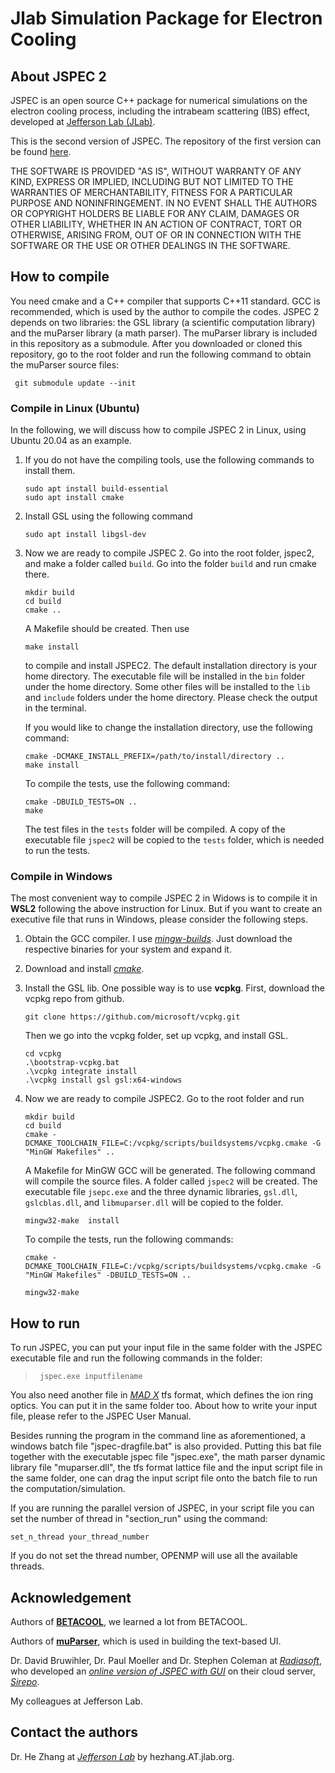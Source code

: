 # Jlab Simulation Package for Electron Cooling

## About JSPEC 2
JSPEC is an open source C++ package for numerical simulations on the electron cooling process, including the intrabeam scattering (IBS) effect, developed at [Jefferson Lab (JLab)](http://www.jlab.org). 

This is the second version of JSPEC. The repository of the first version can be found [here](https://github.com/zhanghe9704/electroncooling).

THE SOFTWARE IS PROVIDED "AS IS", WITHOUT WARRANTY OF ANY KIND, EXPRESS OR IMPLIED, INCLUDING BUT NOT LIMITED TO THE WARRANTIES OF MERCHANTABILITY, FITNESS FOR A PARTICULAR PURPOSE AND NONINFRINGEMENT. IN NO EVENT SHALL THE AUTHORS OR COPYRIGHT HOLDERS BE LIABLE FOR ANY CLAIM, DAMAGES OR OTHER LIABILITY, WHETHER IN AN ACTION OF CONTRACT, TORT OR OTHERWISE, ARISING FROM, OUT OF OR IN CONNECTION WITH THE SOFTWARE OR THE USE OR OTHER DEALINGS IN THE SOFTWARE.

## How to compile
You need cmake and a C++ compiler that supports C++11 standard. GCC is recommended,  which is used by the author to compile the codes. JSPEC 2 depends on two libraries: the GSL library (a scientific computation library) and the muParser library (a math parser). The muParser library is included in this repository as a submodule. After you downloaded or cloned this repository, go to the root folder and run the following command to obtain the muParser source files:

```shell
 git submodule update --init
```

### Compile in Linux (Ubuntu)

In the following, we will discuss how to compile JSPEC 2 in Linux, using Ubuntu 20.04 as an example. 

1. If you do not have the compiling tools, use the following commands to install them. 

   ```shell
   sudo apt install build-essential
   sudo apt install cmake
   ```

2. Install GSL using the following command

   ```shell
   sudo apt install libgsl-dev
   ```

3. Now we are ready to compile JSPEC 2. Go into the root folder, jspec2, and make a folder called `build`.  Go into the folder `build` and run cmake there. 

   ```shell
   mkdir build
   cd build
   cmake ..
   ```

   A Makefile should be created. Then use

   ```shell
   make install
   ```

    to compile and install JSPEC2. The default installation directory is your home directory. The executable file will be installed in the `bin` folder under the home directory. Some other files will be installed to the `lib` and `include` folders under the home directory. Please check the output in the terminal. 

   

   If you would like to change the installation directory, use the following command:

   ```shell
   cmake -DCMAKE_INSTALL_PREFIX=/path/to/install/directory ..
   make install
   ```

   

   To compile the tests, use the following command:

   ```
   cmake -DBUILD_TESTS=ON ..
   make
   ```

   The test files in the `tests` folder will be compiled. A copy of the executable file `jspec2` will be copied to the `tests` folder, which is needed to run the tests. 

### Compile in Windows

The most convenient way to compile JSPEC 2 in Widows is to compile it in **WSL2** following the above instruction for Linux. But if you want to create an executive file that runs in Windows, please consider the following steps. 

1. Obtain the GCC compiler. I use  [*mingw-builds*](https://github.com/niXman/mingw-builds-binaries). Just download the respective binaries for your system and expand it. 

2. Download and install [*cmake*](https://cmake.org/download/).

3. Install the GSL lib. One possible way is to use **vcpkg**. First, download the vcpkg repo from github. 

   ```shell
   git clone https://github.com/microsoft/vcpkg.git
   ```

   Then we go into the vcpkg folder, set up vcpkg,  and install GSL. 

   ```shell
   cd vcpkg
   .\bootstrap-vcpkg.bat
   .\vcpkg integrate install
   .\vcpkg install gsl gsl:x64-windows
   ```

4. Now we are ready to compile JSPEC2. Go to the root folder and run

   ```shell
   mkdir build
   cd build
   cmake -DCMAKE_TOOLCHAIN_FILE=C:/vcpkg/scripts/buildsystems/vcpkg.cmake -G "MinGW Makefiles" ..
   ```

   A Makefile for MinGW GCC will be generated.  The following command will compile the source files. A folder called `jspec2` will be created. The executable file `jsepc.exe` and the three dynamic libraries, `gsl.dll`, `gslcblas.dll`, and `libmuparser.dll` will be copied to the folder. 

   ```shell
   mingw32-make  install
   ```

   To compile the tests, run the following commands:

   ```shell
   cmake -DCMAKE_TOOLCHAIN_FILE=C:/vcpkg/scripts/buildsystems/vcpkg.cmake -G "MinGW Makefiles" -DBUILD_TESTS=ON ..
   
   mingw32-make
   ```

## How to run

To run JSPEC, you can put your input file in the same folder with the JSPEC executable file and run the following commands in the folder:

> ` jspec.exe inputfilename` 

You also need another file in [*MAD X*](https://madx.web.cern.ch/madx/) tfs format, which defines the ion ring optics. You can put it in the same folder too. About how to write your input file, please refer to the JSPEC User Manual. 

Besides running the program in the command line as aforementioned, a windows batch file "jspec-dragfile.bat" is also provided. Putting this bat file together with the executable jspec file "jspec.exe", the math parser dynamic library file "muparser.dll", the tfs format lattice file and the input script file in the same folder, one can drag the  input script file onto the batch file to run the computation/simulation. 

If you are running the parallel version of JSPEC, in your script file you can set the number of thread in "section_run" using the command: 

```
set_n_thread your_thread_number
```

If you do not set the thread number, OPENMP will use all the available threads. 

## Acknowledgement

Authors of [**BETACOOL**](http://betacool.jinr.ru/), we learned a lot from BETACOOL. 

Authors of [**muParser**](http://beltoforion.de/article.php?a=muparser),  which is used in building the text-based UI. 

Dr. David Bruwihler, Dr. Paul Moeller and Dr. Stephen Coleman at [*Radiasoft*](http://radiasoft.net/), who developed an [*online version of JSPEC with GUI*](https://beta.sirepo.com/#/jspec) on their cloud server, [*Sirepo*](https://beta.sirepo.com/). 

My colleagues at Jefferson Lab. 



## Contact the authors 

Dr. He Zhang at [*Jefferson Lab*](www.jlab.org) by hezhang.AT.jlab.org. 